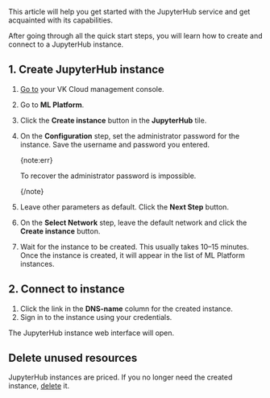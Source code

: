 This article will help you get started with the JupyterHub service and get acquainted with its capabilities.

After going through all the quick start steps, you will learn how to create and connect to a JupyterHub instance.

## 1. Create JupyterHub instance

1. [Go to](https://cloud.vk.com/app/en) your VK Cloud management console.
1. Go to **ML Platform**.
1. Click the **Create instance** button in the **JupyterHub** tile.
1. On the **Configuration** step, set the administrator password for the instance. Save the username and password you entered.

    {note:err}

    To recover the administrator password is impossible.

    {/note}

1. Leave other parameters as default. Click the **Next Step** button.
1. On the **Select Network** step, leave the default network and click the **Create instance** button.
1. Wait for the instance to be created. This usually takes 10–15 minutes. Once the instance is created, it will appear in the list of ML Platform instances.

## 2. Connect to instance

1. Click the link in the **DNS-name** column for the created instance.
1. Sign in to the instance using your credentials.

The JupyterHub instance web interface will open.

## Delete unused resources

JupyterHub instances are priced. If you no longer need the created instance, [delete](../instructions/manage#delete) it.
